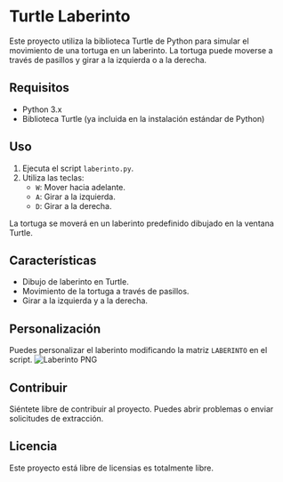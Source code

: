 # Turtle Laberinto

Este proyecto utiliza la biblioteca Turtle de Python para simular el movimiento de una tortuga en un laberinto. La tortuga puede moverse a través de pasillos y girar a la izquierda o a la derecha.

## Requisitos

- Python 3.x
- Biblioteca Turtle (ya incluida en la instalación estándar de Python)

## Uso

1. Ejecuta el script `laberinto.py`.
2. Utiliza las teclas:
   - `W`: Mover hacia adelante.
   - `A`: Girar a la izquierda.
   - `D`: Girar a la derecha.

La tortuga se moverá en un laberinto predefinido dibujado en la ventana Turtle.

## Características

- Dibujo de laberinto en Turtle.
- Movimiento de la tortuga a través de pasillos.
- Girar a la izquierda y a la derecha.

## Personalización

Puedes personalizar el laberinto modificando la matriz `LABERINTO` en el script.
![Laberinto PNG]((https://github.com/kristiancdev/Laberinto/blob/master/image.png?raw=true))

## Contribuir

Siéntete libre de contribuir al proyecto. Puedes abrir problemas o enviar solicitudes de extracción.

## Licencia

Este proyecto está libre de licensias es totalmente libre.
